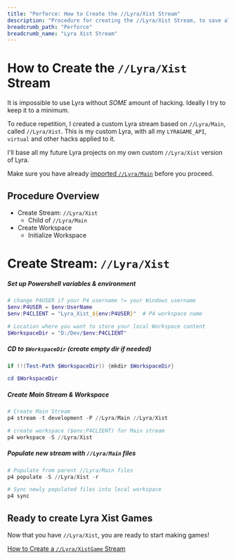 ```yaml
---
title: "Perforce: How to Create the //Lyra/Xist Stream"
description: "Procedure for creating the //Lyra/Xist Stream, to save all LYRAGAME_API and other Lyra hacks for easy reuse by many projects."
breadcrumb_path: "Perforce"
breadcrumb_name: "Lyra Xist Stream"
---
```


# How to Create the `//Lyra/Xist` Stream

It is impossible to use Lyra without *SOME* amount of hacking.
Ideally I try to keep it to a minimum.

To reduce repetition, I created a custom Lyra stream based on
`//Lyra/Main`, called `//Lyra/Xist`.
This is my custom Lyra, with all my `LYRAGAME_API`, `virtual`
and other hacks applied to it.

I'll base all my future Lyra projects on my own custom `//Lyra/Xist`
version of Lyra.

Make sure you have already
[imported `//Lyra/Main`](./How-to-Create-Lyra-Main-Stream)
before you proceed.


## Procedure Overview

- Create Stream: `//Lyra/Xist`
  - Child of `//Lyra/Main`
- Create Workspace
  - Initialize Workspace


# Create Stream: `//Lyra/Xist`

##### Set up Powershell variables & environment

```powershell
# change P4USER if your P4 username != your Windows username
$env:P4USER = $env:UserName
$env:P4CLIENT = "Lyra_Xist_${env:P4USER}"  # P4 workspace name

# Location where you want to store your local Workspace content
$WorkspaceDir = "D:/Dev/$env:P4CLIENT"
```

##### CD to `$WorkspaceDir` (create empty dir if needed)

```powershell
if (!(Test-Path $WorkspaceDir)) {mkdir $WorkspaceDir}

cd $WorkspaceDir
```

##### Create Main Stream & Workspace

```powershell
# Create Main Stream
p4 stream -t development -P //Lyra/Main //Lyra/Xist

# create workspace ($env:P4CLIENT) for Main stream
p4 workspace -S //Lyra/Xist
```

##### Populate new stream with `//Lyra/Main` files

```powershell
# Populate from parent //Lyra/Main files
p4 populate -S //Lyra/Xist -r

# Sync newly populated files into local workspace
p4 sync
```


## Ready to create Lyra Xist Games

Now that you have `//Lyra/Xist`, you are ready to start making games!

[How to Create a `//Lyra/XistGame` Stream](./How-to-Create-Lyra-Xist-Game-Stream)

